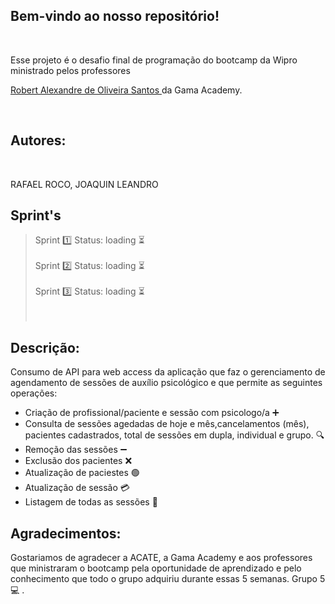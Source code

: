 ## Bem-vindo ao nosso repositório!

​

Esse projeto é o desafio final de programação do bootcamp da Wipro ministrado pelos professores

 <a href="https://www.linkedin.com"> Robert Alexandre de Oliveira Santos </a> da Gama Academy.

​

## Autores:
​

RAFAEL ROCO, JOAQUIN LEANDRO


## Sprint's <br>
> Sprint 1️⃣       Status: loading :hourglass_flowing_sand: <br><br>
> Sprint 2️⃣       Status: loading :hourglass_flowing_sand: <br><br>
> Sprint 3️⃣       Status: loading :hourglass_flowing_sand: <br><br>​ 


## Descrição:
Consumo de API para web access da aplicação que faz o gerenciamento de agendamento de sessões de auxílio psicológico e que permite as seguintes operações:


- Criação de profissional/paciente e sessão com psicologo/a ➕
- Consulta de sessões agedadas de hoje e mês,cancelamentos (mês), pacientes cadastrados, total de sessões em dupla, individual e grupo. 🔍
- Remoção das sessões ➖
- Exclusão dos pacientes ❌
- Atualização de paciestes 🟢
- Atualização de sessão 💳
- Listagem de todas as sessões  🏃




## Agradecimentos: 
Gostariamos de agradecer a ACATE, a Gama Academy e aos professores que ministraram o bootcamp pela oportunidade de aprendizado e pelo conhecimento que todo o grupo adquiriu durante essas 5 semanas. Grupo 5 :computer: .
